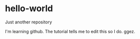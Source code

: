 # hello-world
Just another repository

I'm learning github. The tutorial tells me to edit this so I do.
ggez.
